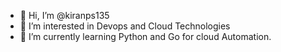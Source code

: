- 👋 Hi, I’m @kiranps135
- 👀 I’m interested in Devops and Cloud Technologies
- 🌱 I’m currently learning Python and Go for cloud Automation.
  


